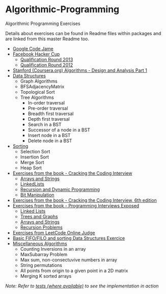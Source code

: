 Algorithmic-Programming
=======================

Algorithmic Programming Exercises

Details about exercises can be found in Readme files within packages and are linked from this master Readme too.

* [Google Code Jame](src/main/java/com/anuragkapur/googlecodejam)
* [Facebook Hacker Cup](src/main/java/com/anuragkapur/fb)
	* [Qualification Round 2013](src/main/java/com/anuragkapur/fb/hackercup2013/qr)
	* [Qualification Round 2012](src/main/java/com/anuragkapur/fb/hackercup2012/qr)
* [Stanford (Coursera.org) Algorithms - Design and Analysis Part 1](src/main/java/com/anuragkapur/ada1)
* [Data Structures](src/main/java/com/anuragkapur/ds)
    * Graph Algorithms
    * BFSAdjacencyMatrix
    * Topological Sort
    * Tree Algorithms
        * In-order traversal
        * Pre-order traversal
        * Breadth first traversal
        * Depth first traversal
        * Search in a BST
        * Successor of a node in a BST
        * Insert node in a BST
        * Delete node in a BST
* [Sorting](src/main/java/com/anuragkapur/sorting) 
	* Selection Sort
	* Insertion Sort
	* Merge Sort
	* Heap Sort
* [Exercises from the book - Cracking the Coding Interview](src/main/java/com/anuragkapur/ctci)
	* [Arrays and Strings](src/main/java/com/anuragkapur/ctci/arraysandstrings)
	* [LinkedLists](src/main/java/com/anuragkapur/ctci/linkedlists)
	* [Recursion and Dynamic Programming](src/main/java/com/anuragkapur/ctci/recursionanddp)
	* [Bit Manipulation](src/main/java/com/anuragkapur/ctci/bitmanipulation)
* [Exercises from the book - Cracking the Coding Interview, 6th edition](src/main/java/com/anuragkapur/ctci6ed)
* [Exercises from the book - Programming Interviews Exposed](src/main/java/com/anuragkapur/pie)
	* [Linked Lists](src/main/java/com/anuragkapur/pie/linkedlists)
	* [Trees and Graphs](src/main/java/com/anuragkapur/pie/teesandgraphs)
	* [Arrays and Strings](src/main/java/com/anuragkapur/pie/arraysandstrings)
	* [Recursion Problems](src/main/java/com/anuragkapur/pie/recursion)
* [Exercises from LeetCode Online Judge](src/main/java/com/anuragkapur/leetcode)	
* [Basic FIFO/FILO and sorting Data Structures Exercice](src/main/java/com/anuragkapur/wgsn)
* [Miscellaneous Algorithms](src/main/java/com/anuragkapur/misc)
	* Counting Inversions in an array
	* MaxSubarray Problem
	* Max sum, non-consectuvive numbers in array
	* String permutations
	* All points from origin to a given point in a 2D matrix
	* Merging K sorted arrays
	
_Note: Refer to [tests (where available)](src/test/java/com/anuragkapur/) to see the implementation in action_	